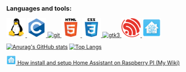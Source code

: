 ### Languages and tools:

<p align="left">
    <a href="https://www.linux.org/" target="_blank" rel="noreferrer">
        <img src="https://raw.githubusercontent.com/devicons/devicon/master/icons/linux/linux-original.svg" alt="linux" width="50" height="50"/>
    </a>
    <a href="https://www.cprogramming.com/" target="_blank" rel="noreferrer"> 
        <img src="https://raw.githubusercontent.com/devicons/devicon/master/icons/c/c-original.svg" alt="c" width="50" height="50"/>
    </a>
    <a href="https://git-scm.com/" target="_blank" rel="noreferrer">
        <img src="https://www.vectorlogo.zone/logos/git-scm/git-scm-icon.svg" alt="git" width="50" height="50"/>
    </a>
    <a href="https://www.w3.org/html/" target="_blank" rel="noreferrer">
        <img src="https://raw.githubusercontent.com/devicons/devicon/master/icons/html5/html5-original-wordmark.svg" alt="html5" width="50" height="50"/>
    </a>
    <a href="https://www.w3schools.com/css/" target="_blank" rel="noreferrer">
        <img src="https://raw.githubusercontent.com/devicons/devicon/master/icons/css3/css3-original-wordmark.svg" alt="css3" width="50" height="50"/>
    </a>
    <a href="https://www.gtk.org/docs/" target="_blank" rel="noreferrer">
        <img src="https://www.gtk.org/assets/img/logo-gtk-sm.png" alt="gtk3" width="50" height="50"/>
    </a>
    <a href="https://docs.espressif.com/projects/esp-idf/en/stable/esp32/index.html" target="_blank" rel="noreferrer">
        <img src="espressif-systems-logo.png" alt="esp32 esp-idf" width="50" height="50"/>
    </a>
    <a href="https://www.home-assistant.io/" target="_blank" rel="noreferrer">
        <img src="120_Home_Assistant_Logo.png" alt="Home Assistant" width="50" height="50"/>
    </a>  
</p>


[![Anurag's GitHub stats](https://github-readme-stats.vercel.app/api?username=vit-um&show_icons=true&hide_border=true)](https://github.com/anuraghazra/github-readme-stats)
[![Top Langs](https://github-readme-stats.vercel.app/api/top-langs/?username=vit-um&hide_border=true)](https://github.com/anuraghazra/github-readme-stats)

<p align="left">
<a  href="https://github.com/vit-um/hass/wiki" target="_blank" rel="next">
<img src="120_Home_Assistant_Logo.png"  width="25" height="25" alt="Home Assistant"> How install and setup Home Assistant on Raspberry PI (My Wiki) </a>
</p>

<!--  &layout=compact &include_all_commits=true
**vit-um/vit-um** is a ✨ _special_ ✨ repository because its `README.md` (this file) appears on your GitHub profile.

Here are some ideas to get you started:

- 🔭 I’m currently working on ...
- 🌱 I’m currently learning ...
- 👯 I’m looking to collaborate on ...
- 🤔 I’m looking for help with ...
- 💬 Ask me about ...
- 📫 How to reach me: ...
- 😄 Pronouns: ...
- ⚡ Fun fact: ...
-->
